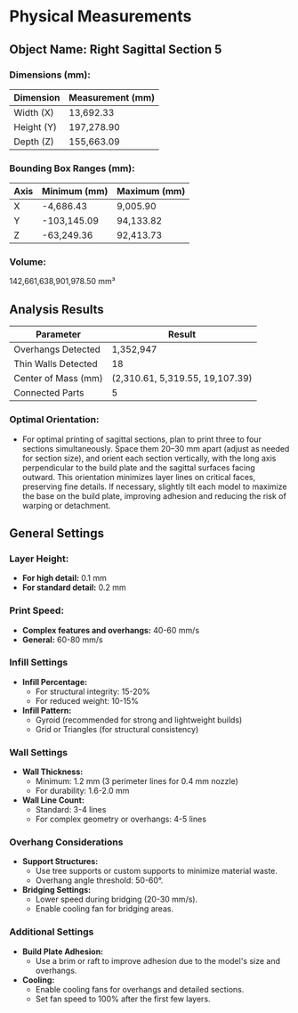 
# Physical Measurements

## Object Name: Right Sagittal Section 5

### Dimensions (mm):
| Dimension  | Measurement (mm) |
|------------|------------------|
| Width (X)  | 13,692.33        |
| Height (Y) | 197,278.90       |
| Depth (Z)  | 155,663.09       |

### Bounding Box Ranges (mm):
| Axis | Minimum (mm) | Maximum (mm) |
|------|--------------|--------------|
| X    | -4,686.43    | 9,005.90     |
| Y    | -103,145.09  | 94,133.82    |
| Z    | -63,249.36   | 92,413.73    |

### Volume:
142,661,638,901,978.50 mm³

## Analysis Results

| Parameter           | Result                          |
|---------------------|---------------------------------|
| Overhangs Detected  | 1,352,947                       |
| Thin Walls Detected | 18                              |
| Center of Mass (mm) | (2,310.61, 5,319.55, 19,107.39) |
| Connected Parts     | 5                               |

### Optimal Orientation:
- For optimal printing of sagittal sections, plan to print three to four sections simultaneously. Space them 20–30 mm apart (adjust as needed for section size), and orient each section vertically, with the long axis perpendicular to the build plate and the sagittal surfaces facing outward. This orientation minimizes layer lines on critical faces, preserving fine details. If necessary, slightly tilt each model to maximize the base on the build plate, improving adhesion and reducing the risk of warping or detachment.

## General Settings

### Layer Height:
- **For high detail:** 0.1 mm
- **For standard detail:** 0.2 mm

### Print Speed:
- **Complex features and overhangs:** 40-60 mm/s
- **General:** 60-80 mm/s

### Infill Settings
- **Infill Percentage:**
  - For structural integrity: 15-20%
  - For reduced weight: 10-15%
- **Infill Pattern:**
  - Gyroid (recommended for strong and lightweight builds)
  - Grid or Triangles (for structural consistency)

### Wall Settings
- **Wall Thickness:**
  - Minimum: 1.2 mm (3 perimeter lines for 0.4 mm nozzle)
  - For durability: 1.6-2.0 mm
- **Wall Line Count:**  
  - Standard: 3-4 lines  
  - For complex geometry or overhangs: 4-5 lines  

### Overhang Considerations
- **Support Structures:**  
  - Use tree supports or custom supports to minimize material waste.  
  - Overhang angle threshold: 50-60°.
- **Bridging Settings:**  
  - Lower speed during bridging (20-30 mm/s).  
  - Enable cooling fan for bridging areas.

### Additional Settings
- **Build Plate Adhesion:**  
  - Use a brim or raft to improve adhesion due to the model's size and overhangs.
- **Cooling:**  
  - Enable cooling fans for overhangs and detailed sections.  
  - Set fan speed to 100% after the first few layers.
